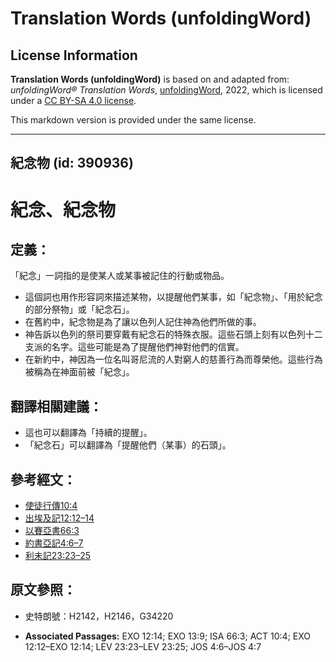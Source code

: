 # Translation Words (unfoldingWord)

## License Information

**Translation Words (unfoldingWord)** is based on and adapted from: _unfoldingWord® Translation Words_, [unfoldingWord](https://unfoldingword.org/utw), 2022, which is licensed under a [CC BY-SA 4.0 license](https://creativecommons.org/licenses/by-sa/4.0/legalcode.en).

This markdown version is provided under the same license.



--------------------------------

## 紀念物 (id: 390936)

紀念、紀念物
======

定義：
---

「紀念」一詞指的是使某人或某事被記住的行動或物品。

* 這個詞也用作形容詞來描述某物，以提醒他們某事，如「紀念物」、「用於紀念的部分祭物」或「紀念石」。
* 在舊約中，紀念物是為了讓以色列人記住神為他們所做的事。
* 神告訴以色列的祭司要穿戴有紀念石的特殊衣服。這些石頭上刻有以色列十二支派的名字。這些可能是為了提醒他們神對他們的信實。
* 在新約中，神因為一位名叫哥尼流的人對窮人的慈善行為而尊榮他。這些行為被稱為在神面前被「紀念」。

翻譯相關建議：
-------

* 這也可以翻譯為「持續的提醒」。
* 「紀念石」可以翻譯為「提醒他們（某事）的石頭」。

參考經文：
-----

* [使徒行傳10:4](https://ref.ly/Acts10:4)
* [出埃及記12:12–14](https://ref.ly/Exod12:12-Exod12:14)
* [以賽亞書66:3](https://ref.ly/Isa66:3)
* [約書亞記4:6–7](https://ref.ly/Josh4:6-Josh4:7)
* [利未記23:23–25](https://ref.ly/Lev23:23-Lev23:25)

原文參照：
-----

* 史特朗號：H2142，H2146，G34220

* **Associated Passages:** EXO 12:14; EXO 13:9; ISA 66:3; ACT 10:4; EXO 12:12–EXO 12:14; LEV 23:23–LEV 23:25; JOS 4:6–JOS 4:7

